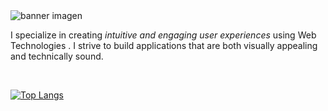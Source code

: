 
<!--<h1 align="center">Hey! I'm Pablo 👋</h1>-->
 <img src="https://res.cloudinary.com/ddkgbgwvp/image/upload/v1674147573/generales/384045-Patagonia-panorama-nature-water-landscape-Chile-mountains_2_tkzxot.jpg" alt="banner imagen" >

<p>I specialize in creating <em>intuitive and engaging user experiences</em> using Web Technologies . I strive to build applications that are both visually appealing and technically sound. </p>


<br>






[![Top Langs](https://github-readme-stats.vercel.app/api/top-langs/?username=pablozuta&layout=compact)](https://github.com/anuraghazra/github-readme-stats)






